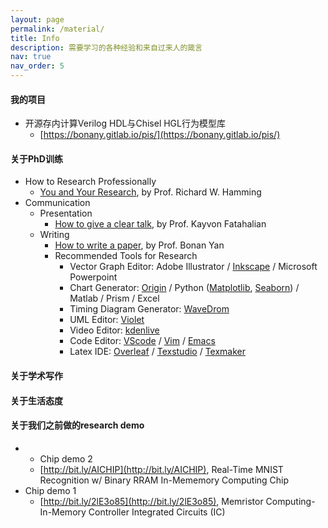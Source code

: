 ```yaml
---
layout: page
permalink: /material/
title: Info
description: 需要学习的各种经验和来自过来人的箴言
nav: true
nav_order: 5
---
```


#### 我的项目

- 开源存内计算Verilog HDL与Chisel HGL行为模型库
  - [https://bonany.gitlab.io/pis/](https://bonany.gitlab.io/pis/)


#### 关于PhD训练

- How to Research Professionally
    - [You and Your Research](/bn/youandyourresearch), by Prof. Richard W. Hamming
- Communication
    - Presentation
        - [How to give a clear talk](/bn/images/assets/cleartalktips.pdf), by Prof. Kayvon Fatahalian
    - Writing
        - [How to write a paper](a.pdf), by Prof. Bonan Yan 
        - Recommended Tools for Research
            - Vector Graph Editor: Adobe Illustrator / [Inkscape](https://inkscape.org/) / Microsoft Powerpoint
            - Chart Generator: [Origin](https://www.originlab.com/) / Python ([Matplotlib](https://matplotlib.org/), [Seaborn](https://seaborn.pydata.org/)) / Matlab / Prism / Excel
            - Timing Diagram Generator: [WaveDrom](https://wavedrom.com/)
            - UML Editor: [Violet](http://alexdp.free.fr/violetumleditor/page.php)
            - Video Editor: [kdenlive](https://kdenlive.org/)
            - Code Editor: [VScode](https://code.visualstudio.com/) / [Vim](https://www.vim.org/about.php) / [Emacs](https://www.gnu.org/software/emacs/)
            - Latex IDE: [Overleaf](https://www.overleaf.com/) / [Texstudio](https://www.texstudio.org/) / [Texmaker](https://www.xm1math.net/texmaker/)

#### 关于学术写作

#### 关于生活态度

#### 关于我们之前做的research demo

- - Chip demo 2
  - [http://bit.ly/AICHIP](http://bit.ly/AICHIP), Real-Time MNIST Recognition w/ Binary RRAM In-Mememory Computing Chip
- Chip demo 1
  - [http://bit.ly/2lE3o85](http://bit.ly/2lE3o85), Memristor Computing-In-Memory Controller Integrated Circuits (IC)